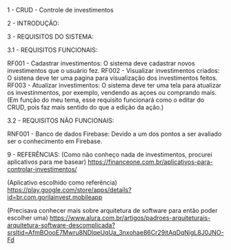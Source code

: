 1 - CRUD - Controle de investimentos

2 - INTRODUÇÃO:


3 - REQUISITOS DO SISTEMA:

3.1 - REQUISITOS FUNCIONAIS:

RF001 - Cadastrar investimentos: O sistema deve cadastrar novos investimentos que o usuário fez.
RF002 - Visualizar investimentos criados: O sistena deve ter uma pagina para visualização dos investimentos feitos.
RF003 - Atualizar investimentos: O sistema deve ter uma tela para atualizar os investinmentos, por exemplo, vendendo as açoes ou comprando mais. 
(Em função do meu tema, esse requisito funcionará como o editar do CRUD, pois faz mais sentido do que a edição da ação.)


3.2 - REQUISITOS NÃO FUNCIONAIS: 

RNF001 - Banco de dados Firebase: Devido a um dos pontos a ser avaliado ser o conhecimento em Firebase.


9 - REFERÊNCIAS:
(Como não conheço nada de investimentos, procurei aplicativos para me basear)
https://financeone.com.br/aplicativos-para-controlar-investimentos/

(Aplicativo escolhido como referência)
https://play.google.com/store/apps/details?id=br.com.gorilainvest.mobileapp

(Precisava conhecer mais sobre arquitetura de software para então poder escolher uma)
https://www.alura.com.br/artigos/padroes-arquiteturais-arquitetura-software-descomplicada?srsltid=AfmBOooE7Mwru8NDlqeUqUa_3nxohae86Cr29itAqDqNigL8J0JNO-Fd

